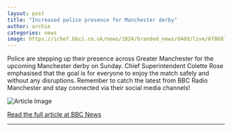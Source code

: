 ```yaml
---
layout: post
title: "Increased police presence for Manchester derby"
author: archie
categories: news
image: https://ichef.bbci.co.uk/news/1024/branded_news/d4dd/live/6f8687a0-90a0-11f0-84c8-99de564f0440.jpg
---
```

Police are stepping up their presence across Greater Manchester for the upcoming Manchester derby on Sunday. Chief Superintendent Colette Rose emphasised that the goal is for everyone to enjoy the match safely and without any disruptions. Remember to catch the latest from BBC Radio Manchester and stay connected via their social media channels!

![Article Image](https://ichef.bbci.co.uk/news/1024/branded_news/d4dd/live/6f8687a0-90a0-11f0-84c8-99de564f0440.jpg)

[Read the full article at BBC News](https://www.bbc.com/news/articles/cdx2q1qn93go?at_medium=RSS&at_campaign=rss)

---
